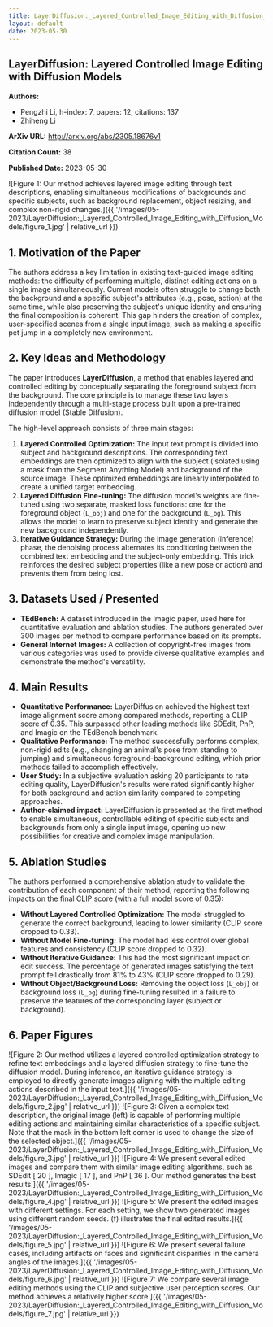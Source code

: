 ```yaml
---
title: LayerDiffusion:_Layered_Controlled_Image_Editing_with_Diffusion_Models
layout: default
date: 2023-05-30
---
```

## LayerDiffusion: Layered Controlled Image Editing with Diffusion Models
**Authors:**
- Pengzhi Li, h-index: 7, papers: 12, citations: 137
- Zhiheng Li

**ArXiv URL:** http://arxiv.org/abs/2305.18676v1

**Citation Count:** 38

**Published Date:** 2023-05-30

![Figure 1: Our method achieves layered image editing through text descriptions, enabling simultaneous modifications of backgrounds and specific subjects, such as background replacement, object resizing, and complex non-rigid changes.]({{ '/images/05-2023/LayerDiffusion:_Layered_Controlled_Image_Editing_with_Diffusion_Models/figure_1.jpg' | relative_url }})
## 1. Motivation of the Paper
The authors address a key limitation in existing text-guided image editing methods: the difficulty of performing multiple, distinct editing actions on a single image simultaneously. Current models often struggle to change both the background and a specific subject's attributes (e.g., pose, action) at the same time, while also preserving the subject's unique identity and ensuring the final composition is coherent. This gap hinders the creation of complex, user-specified scenes from a single input image, such as making a specific pet jump in a completely new environment.

## 2. Key Ideas and Methodology
The paper introduces **LayerDiffusion**, a method that enables layered and controlled editing by conceptually separating the foreground subject from the background. The core principle is to manage these two layers independently through a multi-stage process built upon a pre-trained diffusion model (Stable Diffusion).

The high-level approach consists of three main stages:
1.  **Layered Controlled Optimization:** The input text prompt is divided into subject and background descriptions. The corresponding text embeddings are then optimized to align with the subject (isolated using a mask from the Segment Anything Model) and background of the source image. These optimized embeddings are linearly interpolated to create a unified target embedding.
2.  **Layered Diffusion Fine-tuning:** The diffusion model's weights are fine-tuned using two separate, masked loss functions: one for the foreground object (`L_obj`) and one for the background (`L_bg`). This allows the model to learn to preserve subject identity and generate the new background independently.
3.  **Iterative Guidance Strategy:** During the image generation (inference) phase, the denoising process alternates its conditioning between the combined text embedding and the subject-only embedding. This trick reinforces the desired subject properties (like a new pose or action) and prevents them from being lost.

## 3. Datasets Used / Presented
- **TEdBench:** A dataset introduced in the Imagic paper, used here for quantitative evaluation and ablation studies. The authors generated over 300 images per method to compare performance based on its prompts.
- **General Internet Images:** A collection of copyright-free images from various categories was used to provide diverse qualitative examples and demonstrate the method's versatility.

## 4. Main Results
- **Quantitative Performance:** LayerDiffusion achieved the highest text-image alignment score among compared methods, reporting a CLIP score of 0.35. This surpassed other leading methods like SDEdit, PnP, and Imagic on the TEdBench benchmark.
- **Qualitative Performance:** The method successfully performs complex, non-rigid edits (e.g., changing an animal's pose from standing to jumping) and simultaneous foreground-background editing, which prior methods failed to accomplish effectively.
- **User Study:** In a subjective evaluation asking 20 participants to rate editing quality, LayerDiffusion's results were rated significantly higher for both background and action similarity compared to competing approaches.
- **Author-claimed impact:** LayerDiffusion is presented as the first method to enable simultaneous, controllable editing of specific subjects and backgrounds from only a single input image, opening up new possibilities for creative and complex image manipulation.

## 5. Ablation Studies
The authors performed a comprehensive ablation study to validate the contribution of each component of their method, reporting the following impacts on the final CLIP score (with a full model score of 0.35):
- **Without Layered Controlled Optimization:** The model struggled to generate the correct background, leading to lower similarity (CLIP score dropped to 0.33).
- **Without Model Fine-tuning:** The model had less control over global features and consistency (CLIP score dropped to 0.32).
- **Without Iterative Guidance:** This had the most significant impact on edit success. The percentage of generated images satisfying the text prompt fell drastically from 81% to 43% (CLIP score dropped to 0.29).
- **Without Object/Background Loss:** Removing the object loss (`L_obj`) or background loss (`L_bg`) during fine-tuning resulted in a failure to preserve the features of the corresponding layer (subject or background).

## 6. Paper Figures
![Figure 2: Our method utilizes a layered controlled optimization strategy to refine text embeddings and a layered diffusion strategy to fine-tune the diffusion model. During inference, an iterative guidance strategy is employed to directly generate images aligning with the multiple editing actions described in the input text.]({{ '/images/05-2023/LayerDiffusion:_Layered_Controlled_Image_Editing_with_Diffusion_Models/figure_2.jpg' | relative_url }})
![Figure 3: Given a complex text description, the original image (left) is capable of performing multiple editing actions and maintaining similar characteristics of a specific subject. Note that the mask in the bottom left corner is used to change the size of the selected object.]({{ '/images/05-2023/LayerDiffusion:_Layered_Controlled_Image_Editing_with_Diffusion_Models/figure_3.jpg' | relative_url }})
![Figure 4: We present several edited images and compare them with similar image editing algorithms, such as SDEdit [ 20 ], Imagic [ 17 ], and PnP [ 36 ]. Our method generates the best results.]({{ '/images/05-2023/LayerDiffusion:_Layered_Controlled_Image_Editing_with_Diffusion_Models/figure_4.jpg' | relative_url }})
![Figure 5: We present the edited images with different settings. For each setting, we show two generated images using different random seeds. (f) illustrates the final edited results.]({{ '/images/05-2023/LayerDiffusion:_Layered_Controlled_Image_Editing_with_Diffusion_Models/figure_5.jpg' | relative_url }})
![Figure 6: We present several failure cases, including artifacts on faces and significant disparities in the camera angles of the images.]({{ '/images/05-2023/LayerDiffusion:_Layered_Controlled_Image_Editing_with_Diffusion_Models/figure_6.jpg' | relative_url }})
![Figure 7: We compare several image editing methods using the CLIP and subjective user perception scores. Our method achieves a relatively higher score.]({{ '/images/05-2023/LayerDiffusion:_Layered_Controlled_Image_Editing_with_Diffusion_Models/figure_7.jpg' | relative_url }})
